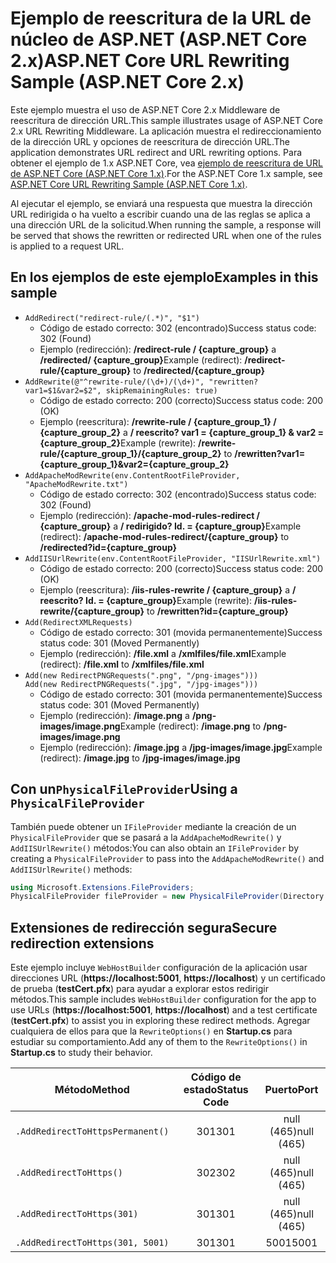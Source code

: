 # <a name="aspnet-core-url-rewriting-sample-aspnet-core-2x"></a><span data-ttu-id="756d2-101">Ejemplo de reescritura de la URL de núcleo de ASP.NET (ASP.NET Core 2.x)</span><span class="sxs-lookup"><span data-stu-id="756d2-101">ASP.NET Core URL Rewriting Sample (ASP.NET Core 2.x)</span></span>

<span data-ttu-id="756d2-102">Este ejemplo muestra el uso de ASP.NET Core 2.x Middleware de reescritura de dirección URL.</span><span class="sxs-lookup"><span data-stu-id="756d2-102">This sample illustrates usage of ASP.NET Core 2.x URL Rewriting Middleware.</span></span> <span data-ttu-id="756d2-103">La aplicación muestra el redireccionamiento de la dirección URL y opciones de reescritura de dirección URL.</span><span class="sxs-lookup"><span data-stu-id="756d2-103">The application demonstrates URL redirect and URL rewriting options.</span></span> <span data-ttu-id="756d2-104">Para obtener el ejemplo de 1.x ASP.NET Core, vea [ejemplo de reescritura de URL de ASP.NET Core (ASP.NET Core 1.x)](https://github.com/aspnet/Docs/tree/master/aspnetcore/fundamentals/url-rewriting/samples/1.x).</span><span class="sxs-lookup"><span data-stu-id="756d2-104">For the ASP.NET Core 1.x sample, see [ASP.NET Core URL Rewriting Sample (ASP.NET Core 1.x)](https://github.com/aspnet/Docs/tree/master/aspnetcore/fundamentals/url-rewriting/samples/1.x).</span></span>

<span data-ttu-id="756d2-105">Al ejecutar el ejemplo, se enviará una respuesta que muestra la dirección URL redirigida o ha vuelto a escribir cuando una de las reglas se aplica a una dirección URL de la solicitud.</span><span class="sxs-lookup"><span data-stu-id="756d2-105">When running the sample, a response will be served that shows the rewritten or redirected URL when one of the rules is applied to a request URL.</span></span>

## <a name="examples-in-this-sample"></a><span data-ttu-id="756d2-106">En los ejemplos de este ejemplo</span><span class="sxs-lookup"><span data-stu-id="756d2-106">Examples in this sample</span></span>

* `AddRedirect("redirect-rule/(.*)", "$1")`
  - <span data-ttu-id="756d2-107">Código de estado correcto: 302 (encontrado)</span><span class="sxs-lookup"><span data-stu-id="756d2-107">Success status code: 302 (Found)</span></span>
  - <span data-ttu-id="756d2-108">Ejemplo (redirección): **/redirect-rule / {capture_group}** a **/redirected/ {capture_group}**</span><span class="sxs-lookup"><span data-stu-id="756d2-108">Example (redirect): **/redirect-rule/{capture_group}** to **/redirected/{capture_group}**</span></span>
* `AddRewrite(@"^rewrite-rule/(\d+)/(\d+)", "rewritten?var1=$1&var2=$2", skipRemainingRules: true)`
  - <span data-ttu-id="756d2-109">Código de estado correcto: 200 (correcto)</span><span class="sxs-lookup"><span data-stu-id="756d2-109">Success status code: 200 (OK)</span></span>
  - <span data-ttu-id="756d2-110">Ejemplo (reescritura): **/rewrite-rule / {capture_group_1} / {capture_group_2}** a **/ reescrito? var1 = {capture_group_1} & var2 = {capture_group_2}**</span><span class="sxs-lookup"><span data-stu-id="756d2-110">Example (rewrite): **/rewrite-rule/{capture_group_1}/{capture_group_2}** to **/rewritten?var1={capture_group_1}&var2={capture_group_2}**</span></span>
* `AddApacheModRewrite(env.ContentRootFileProvider, "ApacheModRewrite.txt")`
  - <span data-ttu-id="756d2-111">Código de estado correcto: 302 (encontrado)</span><span class="sxs-lookup"><span data-stu-id="756d2-111">Success status code: 302 (Found)</span></span>
  - <span data-ttu-id="756d2-112">Ejemplo (redirección): **/apache-mod-rules-redirect / {capture_group}** a **/ redirigido? Id. = {capture_group}**</span><span class="sxs-lookup"><span data-stu-id="756d2-112">Example (redirect): **/apache-mod-rules-redirect/{capture_group}** to **/redirected?id={capture_group}**</span></span>
* `AddIISUrlRewrite(env.ContentRootFileProvider, "IISUrlRewrite.xml")`
  - <span data-ttu-id="756d2-113">Código de estado correcto: 200 (correcto)</span><span class="sxs-lookup"><span data-stu-id="756d2-113">Success status code: 200 (OK)</span></span>
  - <span data-ttu-id="756d2-114">Ejemplo (reescritura): **/iis-rules-rewrite / {capture_group}** a **/ reescrito? Id. = {capture_group}**</span><span class="sxs-lookup"><span data-stu-id="756d2-114">Example (rewrite): **/iis-rules-rewrite/{capture_group}** to **/rewritten?id={capture_group}**</span></span>
* `Add(RedirectXMLRequests)`
  - <span data-ttu-id="756d2-115">Código de estado correcto: 301 (movida permanentemente)</span><span class="sxs-lookup"><span data-stu-id="756d2-115">Success status code: 301 (Moved Permanently)</span></span>
  - <span data-ttu-id="756d2-116">Ejemplo (redirección): **/file.xml** a **/xmlfiles/file.xml**</span><span class="sxs-lookup"><span data-stu-id="756d2-116">Example (redirect): **/file.xml** to **/xmlfiles/file.xml**</span></span>
* `Add(new RedirectPNGRequests(".png", "/png-images")))`<br>`Add(new RedirectPNGRequests(".jpg", "/jpg-images")))`
  - <span data-ttu-id="756d2-117">Código de estado correcto: 301 (movida permanentemente)</span><span class="sxs-lookup"><span data-stu-id="756d2-117">Success status code: 301 (Moved Permanently)</span></span>
  - <span data-ttu-id="756d2-118">Ejemplo (redirección): **/image.png** a **/png-images/image.png**</span><span class="sxs-lookup"><span data-stu-id="756d2-118">Example (redirect): **/image.png** to **/png-images/image.png**</span></span>
  - <span data-ttu-id="756d2-119">Ejemplo (redirección): **/image.jpg** a **/jpg-images/image.jpg**</span><span class="sxs-lookup"><span data-stu-id="756d2-119">Example (redirect): **/image.jpg** to **/jpg-images/image.jpg**</span></span>

## <a name="using-a-physicalfileprovider"></a><span data-ttu-id="756d2-120">Con un`PhysicalFileProvider`</span><span class="sxs-lookup"><span data-stu-id="756d2-120">Using a `PhysicalFileProvider`</span></span>
<span data-ttu-id="756d2-121">También puede obtener un `IFileProvider` mediante la creación de un `PhysicalFileProvider` que se pasará a la `AddApacheModRewrite()` y `AddIISUrlRewrite()` métodos:</span><span class="sxs-lookup"><span data-stu-id="756d2-121">You can also obtain an `IFileProvider` by creating a `PhysicalFileProvider` to pass into the `AddApacheModRewrite()` and `AddIISUrlRewrite()` methods:</span></span>
```csharp
using Microsoft.Extensions.FileProviders;
PhysicalFileProvider fileProvider = new PhysicalFileProvider(Directory.GetCurrentDirectory());
```
## <a name="secure-redirection-extensions"></a><span data-ttu-id="756d2-122">Extensiones de redirección segura</span><span class="sxs-lookup"><span data-stu-id="756d2-122">Secure redirection extensions</span></span>
<span data-ttu-id="756d2-123">Este ejemplo incluye `WebHostBuilder` configuración de la aplicación usar direcciones URL (**https://localhost:5001**, **https://localhost**) y un certificado de prueba (**testCert.pfx**) para ayudar a explorar estos redirigir métodos.</span><span class="sxs-lookup"><span data-stu-id="756d2-123">This sample includes `WebHostBuilder` configuration for the app to use URLs (**https://localhost:5001**, **https://localhost**) and a test certificate (**testCert.pfx**) to assist you in exploring these redirect methods.</span></span> <span data-ttu-id="756d2-124">Agregar cualquiera de ellos para que la `RewriteOptions()` en **Startup.cs** para estudiar su comportamiento.</span><span class="sxs-lookup"><span data-stu-id="756d2-124">Add any of them to the `RewriteOptions()` in **Startup.cs** to study their behavior.</span></span>

<span data-ttu-id="756d2-125">Método</span><span class="sxs-lookup"><span data-stu-id="756d2-125">Method</span></span> | <span data-ttu-id="756d2-126">Código de estado</span><span class="sxs-lookup"><span data-stu-id="756d2-126">Status Code</span></span> | <span data-ttu-id="756d2-127">Puerto</span><span class="sxs-lookup"><span data-stu-id="756d2-127">Port</span></span>
--- | :---: | :---:
`.AddRedirectToHttpsPermanent()` | <span data-ttu-id="756d2-128">301</span><span class="sxs-lookup"><span data-stu-id="756d2-128">301</span></span> | <span data-ttu-id="756d2-129">null (465)</span><span class="sxs-lookup"><span data-stu-id="756d2-129">null (465)</span></span>
`.AddRedirectToHttps()` | <span data-ttu-id="756d2-130">302</span><span class="sxs-lookup"><span data-stu-id="756d2-130">302</span></span> | <span data-ttu-id="756d2-131">null (465)</span><span class="sxs-lookup"><span data-stu-id="756d2-131">null (465)</span></span>
`.AddRedirectToHttps(301)` | <span data-ttu-id="756d2-132">301</span><span class="sxs-lookup"><span data-stu-id="756d2-132">301</span></span> | <span data-ttu-id="756d2-133">null (465)</span><span class="sxs-lookup"><span data-stu-id="756d2-133">null (465)</span></span>
`.AddRedirectToHttps(301, 5001)` | <span data-ttu-id="756d2-134">301</span><span class="sxs-lookup"><span data-stu-id="756d2-134">301</span></span> | <span data-ttu-id="756d2-135">5001</span><span class="sxs-lookup"><span data-stu-id="756d2-135">5001</span></span>
